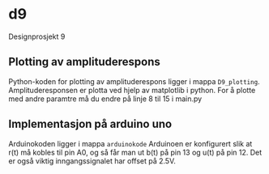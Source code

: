 ﻿# d9
Designprosjekt 9

## Plotting av amplituderespons
Python-koden for plotting av amplituderespons ligger i mappa `D9_plotting`.
Amplituderesponsen er plotta ved hjelp av matplotlib i python. For å plotte med andre paramtre må du endre på linje 8 til 15 i main.py

## Implementasjon på arduino uno
Arduinokoden ligger i mappa `arduinokode`
Arduinoen er konfigurert slik at r(t) må kobles til pin A0, og så får man ut b(t) på pin 13 og u(t) på pin 12. Det er også viktig inngangssignalet har offset på 2.5V.
